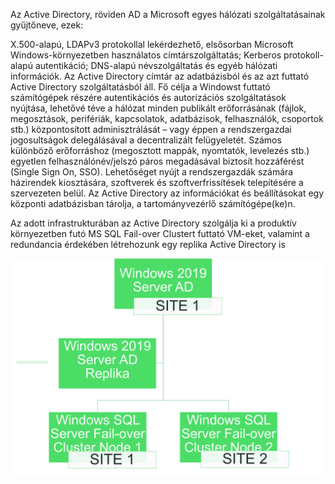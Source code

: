 Az Active Directory, röviden AD a Microsoft egyes hálózati szolgáltatásainak gyűjtőneve, ezek:

X.500-alapú, LDAPv3 protokollal lekérdezhető, elsősorban Microsoft Windows-környezetben használatos címtárszolgáltatás;
Kerberos protokoll-alapú autentikáció;
DNS-alapú névszolgáltatás és egyéb hálózati információk.
Az Active Directory címtár az adatbázisból és az azt futtató Active Directory szolgáltatásból áll. Fő célja a Windowst futtató számítógépek részére autentikációs és autorizációs szolgáltatások nyújtása, lehetővé téve a hálózat minden publikált erőforrásának (fájlok, megosztások, perifériák, kapcsolatok, adatbázisok, felhasználók, csoportok stb.) központosított adminisztrálását – vagy éppen a rendszergazdai jogosultságok delegálásával a decentralizált felügyeletét. Számos különböző erőforráshoz (megosztott mappák, nyomtatók, levelezés stb.) egyetlen felhasználónév/jelszó páros megadásával biztosít hozzáférést (Single Sign On, SSO). Lehetőséget nyújt a rendszergazdák számára házirendek kiosztására, szoftverek és szoftverfrissítések telepítésére a szervezeten belül. Az Active Directory az információkat és beállításokat egy központi adatbázisban tárolja, a tartományvezérlő számítógépe(ke)n.

Az adott infrastrukturában az Active Directory szolgálja ki a produktív környezetben futó MS SQL Fail-over Clustert futtató VM-eket, valamint a redundancia érdekében létrehozunk egy replika Active Directory is

![Logo](https://github.com/dcehungary/santa.claus/blob/master/05%20-%20Active%20Directory/AD.png)
